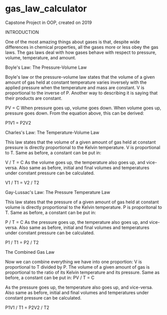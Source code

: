 # gas_law_calculator
Capstone Project in OOP, created on 2019

INTRODUCTION

One of the most amazing things about gases is that, despite wide differences in chemical properties, all the gases more or less obey the gas laws.  The gas laws deal with how gases behave with respect to pressure, volume, temperature, and amount.

Boyle's Law: The Pressure-Volume Law

Boyle's law or the pressure-volume law states that the volume of a given amount of gas held at constant temperature varies inversely with the applied pressure when the temperature and mass are constant. V is proportional to the inverse of P. Another way to describing it is saying that their products are constant.

PV = C
When pressure goes up, volume goes down. When volume goes up, pressure goes down. From the equation above, this can be derived:

P1V1 = P2V2 

Charles's Law: The Temperature-Volume Law

This law states that the volume of a given amount of gas held at constant pressure is directly proportional to the Kelvin temperature. V is proportional to T. Same as before, a constant can be put in:

V / T = C
As the volume goes up, the temperature also goes up, and vice-versa. Also same as before, initial and final volumes and temperatures under constant pressure can be calculated.

V1 / T1 = V2 / T2 

Gay-Lussac's Law: The Pressure Temperature Law

This law states that the pressure of a given amount of gas held at constant volume is directly proportional to the Kelvin temperature. P is proporitonal to T. Same as before, a constant can be put in:

P / T = C
As the pressure goes up, the temperature also goes up, and vice-versa. Also same as before, initial and final volumes and temperatures under constant pressure can be calculated.

P1 / T1 = P2 / T2 

The Combined Gas Law

Now we can combine everything we have into one proportion: V is proportional to T divided by P. The volume of a given amount of gas is proportional to the ratio of its Kelvin temperature and its pressure. Same as before, a constant can be put in:
PV / T = C

As the pressure goes up, the temperature also goes up, and vice-versa. Also same as before, initial and final volumes and temperatures under constant pressure can be calculated.

P1V1 / T1 = P2V2 / T2

